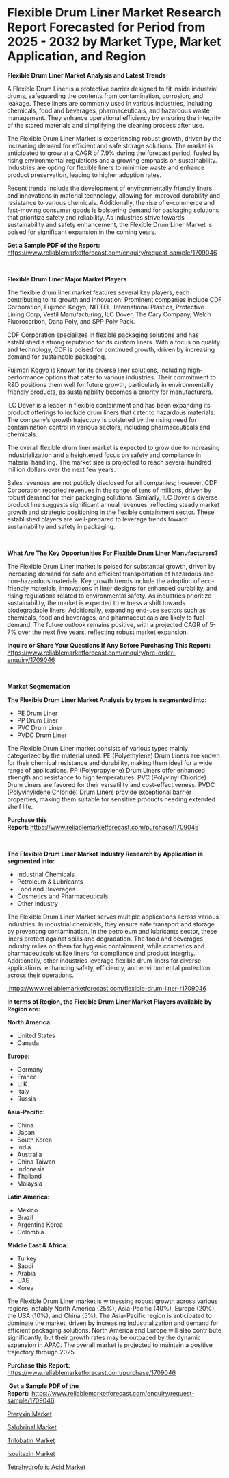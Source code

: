 <p><h1>Flexible Drum Liner Market Research Report Forecasted for Period from 2025 -  2032 by Market Type, Market Application, and Region</h1></p><p><strong>Flexible Drum Liner Market Analysis and Latest Trends</strong></p>
<p><p>A Flexible Drum Liner is a protective barrier designed to fit inside industrial drums, safeguarding the contents from contamination, corrosion, and leakage. These liners are commonly used in various industries, including chemicals, food and beverages, pharmaceuticals, and hazardous waste management. They enhance operational efficiency by ensuring the integrity of the stored materials and simplifying the cleaning process after use.</p><p>The Flexible Drum Liner Market is experiencing robust growth, driven by the increasing demand for efficient and safe storage solutions. The market is anticipated to grow at a CAGR of 7.9% during the forecast period, fueled by rising environmental regulations and a growing emphasis on sustainability. Industries are opting for flexible liners to minimize waste and enhance product preservation, leading to higher adoption rates.</p><p>Recent trends include the development of environmentally friendly liners and innovations in material technology, allowing for improved durability and resistance to various chemicals. Additionally, the rise of e-commerce and fast-moving consumer goods is bolstering demand for packaging solutions that prioritize safety and reliability. As industries strive towards sustainability and safety enhancement, the Flexible Drum Liner Market is poised for significant expansion in the coming years.</p></p>
<p><strong>Get a Sample PDF of the Report:&nbsp;</strong> <a href="https://www.reliablemarketforecast.com/enquiry/request-sample/1709046?utm_campaign=1097&utm_medium=2&utm_source=Github&utm_content=ia&utm_term=27032025&utm_id=flexible-drum-liner">https://www.reliablemarketforecast.com/enquiry/request-sample/1709046</a></p>
<p>&nbsp;</p>
<p><strong>Flexible Drum Liner Major Market Players</strong></p>
<p><p>The flexible drum liner market features several key players, each contributing to its growth and innovation. Prominent companies include CDF Corporation, Fujimori Kogyo, NITTEL, International Plastics, Protective Lining Corp, Vestil Manufacturing, ILC Dover, The Cary Company, Welch Fluorocarbon, Dana Poly, and SPP Poly Pack.</p><p>CDF Corporation specializes in flexible packaging solutions and has established a strong reputation for its custom liners. With a focus on quality and technology, CDF is poised for continued growth, driven by increasing demand for sustainable packaging.</p><p>Fujimori Kogyo is known for its diverse liner solutions, including high-performance options that cater to various industries. Their commitment to R&D positions them well for future growth, particularly in environmentally friendly products, as sustainability becomes a priority for manufacturers.</p><p>ILC Dover is a leader in flexible containment and has been expanding its product offerings to include drum liners that cater to hazardous materials. The company’s growth trajectory is bolstered by the rising need for contamination control in various sectors, including pharmaceuticals and chemicals.</p><p>The overall flexible drum liner market is expected to grow due to increasing industrialization and a heightened focus on safety and compliance in material handling. The market size is projected to reach several hundred million dollars over the next few years.</p><p>Sales revenues are not publicly disclosed for all companies; however, CDF Corporation reported revenues in the range of tens of millions, driven by robust demand for their packaging solutions. Similarly, ILC Dover's diverse product line suggests significant annual revenues, reflecting steady market growth and strategic positioning in the flexible containment sector. These established players are well-prepared to leverage trends toward sustainability and safety in packaging.</p></p>
<p>&nbsp;</p>
<p><strong>What Are The Key Opportunities For Flexible Drum Liner Manufacturers?</strong></p>
<p><p>The Flexible Drum Liner market is poised for substantial growth, driven by increasing demand for safe and efficient transportation of hazardous and non-hazardous materials. Key growth trends include the adoption of eco-friendly materials, innovations in liner designs for enhanced durability, and rising regulations related to environmental safety. As industries prioritize sustainability, the market is expected to witness a shift towards biodegradable liners. Additionally, expanding end-use sectors such as chemicals, food and beverages, and pharmaceuticals are likely to fuel demand. The future outlook remains positive, with a projected CAGR of 5-7% over the next five years, reflecting robust market expansion.</p></p>
<p><strong>Inquire or Share Your Questions If Any Before Purchasing This Report:</strong> <a href="https://www.reliablemarketforecast.com/enquiry/pre-order-enquiry/1709046?utm_campaign=1097&utm_medium=2&utm_source=Github&utm_content=ia&utm_term=27032025&utm_id=flexible-drum-liner">https://www.reliablemarketforecast.com/enquiry/pre-order-enquiry/1709046</a></p>
<p>&nbsp;</p>
<p><strong>Market Segmentation</strong></p>
<p><strong>The Flexible Drum Liner Market Analysis by types is segmented into:</strong></p>
<p><ul><li>PE Drum Liner</li><li>PP Drum Liner</li><li>PVC Drum Liner</li><li>PVDC Drum Liner</li></ul></p>
<p><p>The Flexible Drum Liner market consists of various types mainly categorized by the material used. PE (Polyethylene) Drum Liners are known for their chemical resistance and durability, making them ideal for a wide range of applications. PP (Polypropylene) Drum Liners offer enhanced strength and resistance to high temperatures. PVC (Polyvinyl Chloride) Drum Liners are favored for their versatility and cost-effectiveness. PVDC (Polyvinylidene Chloride) Drum Liners provide exceptional barrier properties, making them suitable for sensitive products needing extended shelf life.</p></p>
<p><strong>Purchase this Report:&nbsp;</strong><a href="https://www.reliablemarketforecast.com/purchase/1709046?utm_campaign=1097&utm_medium=2&utm_source=Github&utm_content=ia&utm_term=27032025&utm_id=flexible-drum-liner">https://www.reliablemarketforecast.com/purchase/1709046</a></p>
<p>&nbsp;</p>
<p><strong>The Flexible Drum Liner Market Industry Research by Application is segmented into:</strong></p>
<p><ul><li>Industrial Chemicals</li><li>Petroleum & Lubricants</li><li>Food and Beverages</li><li>Cosmetics and Pharmaceuticals</li><li>Other Industry</li></ul></p>
<p><p>The Flexible Drum Liner Market serves multiple applications across various industries. In industrial chemicals, they ensure safe transport and storage by preventing contamination. In the petroleum and lubricants sector, these liners protect against spills and degradation. The food and beverages industry relies on them for hygienic containment, while cosmetics and pharmaceuticals utilize liners for compliance and product integrity. Additionally, other industries leverage flexible drum liners for diverse applications, enhancing safety, efficiency, and environmental protection across their operations.</p></p>
<p><a href="https://www.reliablemarketforecast.com/flexible-drum-liner-r1709046?utm_campaign=1097&utm_medium=2&utm_source=Github&utm_content=ia&utm_term=27032025&utm_id=flexible-drum-liner">&nbsp;https://www.reliablemarketforecast.com/flexible-drum-liner-r1709046</a></p>
<p><strong>In terms of Region, the Flexible Drum Liner Market Players available by Region are:</strong></p>
<p>
    <p> <strong> North America: </strong>
        <ul>
            <li>United States</li>
            <li>Canada</li>
        </ul>
        </p> 
    <p> <strong> Europe: </strong>
        <ul>
            <li>Germany</li>
            <li>France</li>
            <li>U.K.</li>
            <li>Italy</li>
            <li>Russia</li>
        </ul>
        </p> 
    <p> <strong> Asia-Pacific: </strong>
        <ul>
            <li>China</li>
            <li>Japan</li>
            <li>South Korea</li>
            <li>India</li>
            <li>Australia</li>
            <li>China Taiwan</li>
            <li>Indonesia</li>
            <li>Thailand</li>
            <li>Malaysia</li>
        </ul>
        </p> 
    <p> <strong> Latin America: </strong>
        <ul>
            <li>Mexico</li>
            <li>Brazil</li>
            <li>Argentina Korea</li>
            <li>Colombia</li>
        </ul>
        </p> 
    <p> <strong> Middle East & Africa: </strong>
        <ul>
            <li>Turkey</li>
            <li>Saudi</li>
            <li>Arabia</li>
            <li>UAE</li>
            <li>Korea</li>
        </ul>
    </p>
    </p>
<p><p>The Flexible Drum Liner market is witnessing robust growth across various regions, notably North America (25%), Asia-Pacific (40%), Europe (20%), the USA (10%), and China (5%). The Asia-Pacific region is anticipated to dominate the market, driven by increasing industrialization and demand for efficient packaging solutions. North America and Europe will also contribute significantly, but their growth rates may be outpaced by the dynamic expansion in APAC. The overall market is projected to maintain a positive trajectory through 2025.</p></p>
<p><strong>Purchase this Report: </strong><a href="https://www.reliablemarketforecast.com/purchase/1709046?utm_campaign=1097&utm_medium=2&utm_source=Github&utm_content=ia&utm_term=27032025&utm_id=flexible-drum-liner">https://www.reliablemarketforecast.com/purchase/1709046</a></p>
<p>&nbsp;<strong>Get a Sample PDF of the Report:&nbsp;&nbsp;</strong><a href="https://www.reliablemarketforecast.com/enquiry/request-sample/1709046?utm_campaign=1097&utm_medium=2&utm_source=Github&utm_content=ia&utm_term=27032025&utm_id=flexible-drum-liner">https://www.reliablemarketforecast.com/enquiry/request-sample/1709046</a></p>
<p><strong></strong></p>
<p><p><a href="https://github.com/marlanamarvn/Market-Research-Report-List-1/blob/main/pteryxin-market.md?utm_campaign=1097&utm_medium=2&utm_source=Github&utm_content=ia&utm_term=27032025&utm_id=flexible-drum-liner">Pteryxin Market</a></p><p><a href="https://github.com/XavierTyler76/Market-Research-Report-List-1/blob/main/salubrinal-market.md?utm_campaign=1097&utm_medium=2&utm_source=Github&utm_content=ia&utm_term=27032025&utm_id=flexible-drum-liner">Salubrinal Market</a></p><p><a href="https://github.com/mookiesville/Market-Research-Report-List-1/blob/main/trilobatin-market.md?utm_campaign=1097&utm_medium=2&utm_source=Github&utm_content=ia&utm_term=27032025&utm_id=flexible-drum-liner">Trilobatin Market</a></p><p><a href="https://github.com/willjis/Market-Research-Report-List-1/blob/main/isovitexin-market.md?utm_campaign=1097&utm_medium=2&utm_source=Github&utm_content=ia&utm_term=27032025&utm_id=flexible-drum-liner">Isovitexin Market</a></p><p><a href="https://github.com/OlenFleming68/Market-Research-Report-List-1/blob/main/tetrahydrofolic-acid-market.md?utm_campaign=1097&utm_medium=2&utm_source=Github&utm_content=ia&utm_term=27032025&utm_id=flexible-drum-liner">Tetrahydrofolic Acid Market</a></p></p>